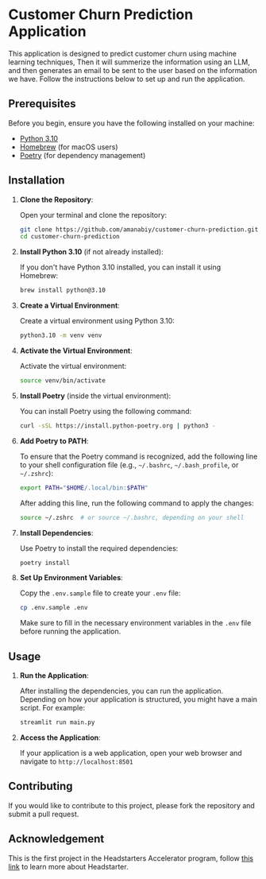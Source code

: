 # Customer Churn Prediction Application

This application is designed to predict customer churn using machine learning techniques, Then it will summerize the information using an LLM, and then generates an email to be sent to the user based on the information we have. Follow the instructions below to set up and run the application.

## Prerequisites

Before you begin, ensure you have the following installed on your machine:

- [Python 3.10](https://www.python.org/downloads/)
- [Homebrew](https://brew.sh/) (for macOS users)
- [Poetry](https://python-poetry.org/docs/#installation) (for dependency management)

## Installation

1. **Clone the Repository**:

   Open your terminal and clone the repository:

   ```bash
   git clone https://github.com/amanabiy/customer-churn-prediction.git
   cd customer-churn-prediction
   ```

2. **Install Python 3.10** (if not already installed):

   If you don't have Python 3.10 installed, you can install it using Homebrew:

   ```bash
   brew install python@3.10
   ```

3. **Create a Virtual Environment**:

   Create a virtual environment using Python 3.10:

   ```bash
   python3.10 -m venv venv
   ```

4. **Activate the Virtual Environment**:

   Activate the virtual environment:

   ```bash
   source venv/bin/activate
   ```

5. **Install Poetry** (inside the virtual environment):

   You can install Poetry using the following command:

   ```bash
   curl -sSL https://install.python-poetry.org | python3 -
   ```

6. **Add Poetry to PATH**:

   To ensure that the Poetry command is recognized, add the following line to your shell configuration file (e.g., `~/.bashrc`, `~/.bash_profile`, or `~/.zshrc`):

   ```bash
   export PATH="$HOME/.local/bin:$PATH"
   ```

   After adding this line, run the following command to apply the changes:

   ```bash
   source ~/.zshrc  # or source ~/.bashrc, depending on your shell
   ```

7. **Install Dependencies**:

   Use Poetry to install the required dependencies:

   ```bash
   poetry install
   ```

8. **Set Up Environment Variables**:

   Copy the `.env.sample` file to create your `.env` file:

   ```bash
   cp .env.sample .env
   ```

   Make sure to fill in the necessary environment variables in the `.env` file before running the application.

## Usage

1. **Run the Application**:

   After installing the dependencies, you can run the application. Depending on how your application is structured, you might have a main script. For example:

   ```bash
   streamlit run main.py
   ```

2. **Access the Application**:

   If your application is a web application, open your web browser and navigate to `http://localhost:8501`

## Contributing

If you would like to contribute to this project, please fork the repository and submit a pull request.


## Acknowledgement

This is the first project in the Headstarters Accelerator program, follow [this link](https://headstarter.co/) to learn more about Headstarter.